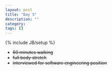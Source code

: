 ```yaml
---
layout: post
title: "Day 5"
description: ""
category:
tags: []
---
```

{% include JB/setup %}

-  ~~60 minutes walking~~
-  ~~full body stretch~~
-  ~~interviewed for software engineering position~~
